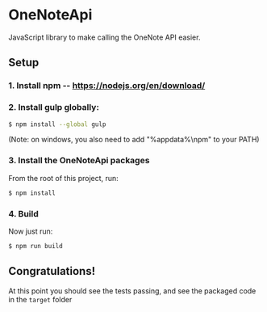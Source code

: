# OneNoteApi
JavaScript library to make calling the OneNote API easier.

## Setup
### 1. Install npm -- https://nodejs.org/en/download/

### 2. Install gulp globally:
```sh
$ npm install --global gulp
```
(Note: on windows, you also need to add "%appdata%\npm" to your PATH)

### 3. Install the OneNoteApi packages
From the root of this project, run:
```sh
$ npm install
```

### 4. Build
Now just run:
```sh
$ npm run build
```

## Congratulations!
At this point you should see the tests passing, and see the packaged code in the `target` folder